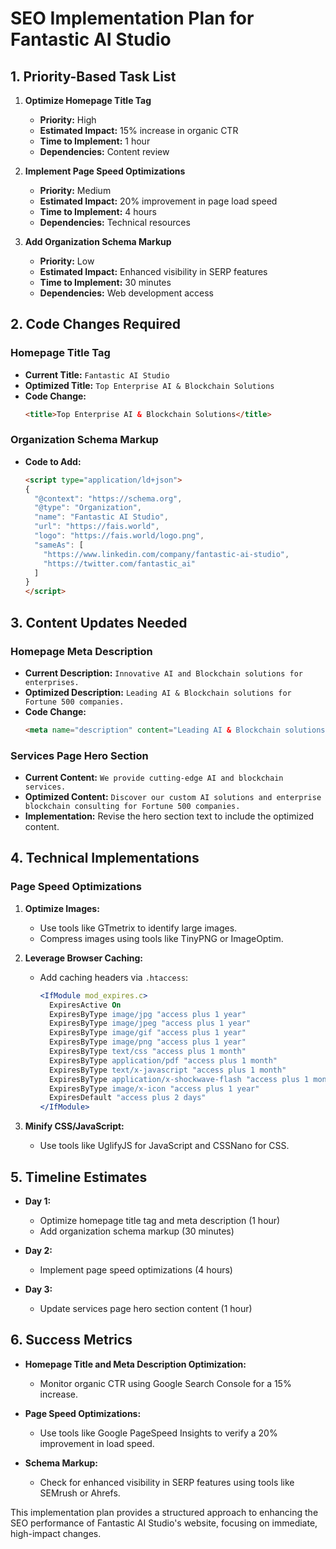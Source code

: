 # SEO Implementation Plan for Fantastic AI Studio

## 1. Priority-Based Task List

1. **Optimize Homepage Title Tag**
   - **Priority:** High
   - **Estimated Impact:** 15% increase in organic CTR
   - **Time to Implement:** 1 hour
   - **Dependencies:** Content review

2. **Implement Page Speed Optimizations**
   - **Priority:** Medium
   - **Estimated Impact:** 20% improvement in page load speed
   - **Time to Implement:** 4 hours
   - **Dependencies:** Technical resources

3. **Add Organization Schema Markup**
   - **Priority:** Low
   - **Estimated Impact:** Enhanced visibility in SERP features
   - **Time to Implement:** 30 minutes
   - **Dependencies:** Web development access

## 2. Code Changes Required

### Homepage Title Tag
- **Current Title:** `Fantastic AI Studio`
- **Optimized Title:** `Top Enterprise AI & Blockchain Solutions`
- **Code Change:**
  ```html
  <title>Top Enterprise AI & Blockchain Solutions</title>
  ```

### Organization Schema Markup
- **Code to Add:**
  ```html
  <script type="application/ld+json">
  {
    "@context": "https://schema.org",
    "@type": "Organization",
    "name": "Fantastic AI Studio",
    "url": "https://fais.world",
    "logo": "https://fais.world/logo.png",
    "sameAs": [
      "https://www.linkedin.com/company/fantastic-ai-studio",
      "https://twitter.com/fantastic_ai"
    ]
  }
  </script>
  ```

## 3. Content Updates Needed

### Homepage Meta Description
- **Current Description:** `Innovative AI and Blockchain solutions for enterprises.`
- **Optimized Description:** `Leading AI & Blockchain solutions for Fortune 500 companies.`
- **Code Change:**
  ```html
  <meta name="description" content="Leading AI & Blockchain solutions for Fortune 500 companies.">
  ```

### Services Page Hero Section
- **Current Content:** `We provide cutting-edge AI and blockchain services.`
- **Optimized Content:** `Discover our custom AI solutions and enterprise blockchain consulting for Fortune 500 companies.`
- **Implementation:** Revise the hero section text to include the optimized content.

## 4. Technical Implementations

### Page Speed Optimizations
1. **Optimize Images:**
   - Use tools like GTmetrix to identify large images.
   - Compress images using tools like TinyPNG or ImageOptim.

2. **Leverage Browser Caching:**
   - Add caching headers via `.htaccess`:
     ```apache
     <IfModule mod_expires.c>
       ExpiresActive On
       ExpiresByType image/jpg "access plus 1 year"
       ExpiresByType image/jpeg "access plus 1 year"
       ExpiresByType image/gif "access plus 1 year"
       ExpiresByType image/png "access plus 1 year"
       ExpiresByType text/css "access plus 1 month"
       ExpiresByType application/pdf "access plus 1 month"
       ExpiresByType text/x-javascript "access plus 1 month"
       ExpiresByType application/x-shockwave-flash "access plus 1 month"
       ExpiresByType image/x-icon "access plus 1 year"
       ExpiresDefault "access plus 2 days"
     </IfModule>
     ```

3. **Minify CSS/JavaScript:**
   - Use tools like UglifyJS for JavaScript and CSSNano for CSS.

## 5. Timeline Estimates

- **Day 1:**
  - Optimize homepage title tag and meta description (1 hour)
  - Add organization schema markup (30 minutes)

- **Day 2:**
  - Implement page speed optimizations (4 hours)

- **Day 3:**
  - Update services page hero section content (1 hour)

## 6. Success Metrics

- **Homepage Title and Meta Description Optimization:**
  - Monitor organic CTR using Google Search Console for a 15% increase.

- **Page Speed Optimizations:**
  - Use tools like Google PageSpeed Insights to verify a 20% improvement in load speed.

- **Schema Markup:**
  - Check for enhanced visibility in SERP features using tools like SEMrush or Ahrefs.

This implementation plan provides a structured approach to enhancing the SEO performance of Fantastic AI Studio's website, focusing on immediate, high-impact changes.